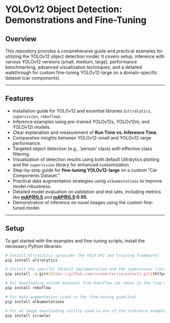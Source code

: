 # YOLOv12 Object Detection: Demonstrations and Fine-Tuning

## Overview

This repository provides a comprehensive guide and practical examples for utilizing the YOLOv12 object detection model. It covers setup, inference with various YOLOv12 versions (small, medium, large), performance benchmarking, advanced visualization techniques, and a detailed walkthrough for custom fine-tuning YOLOv12-large on a domain-specific dataset (car components).

---

## Features

* Installation guide for YOLOv12 and essential libraries (`ultralytics`, `supervision`, `roboflow`).
* Inference examples using pre-trained YOLOv12s, YOLOv12m, and YOLOv12l models.
* Clear explanation and measurement of **Run Time vs. Inference Time**.
* Comparative insights between YOLOv12-small and YOLOv12-large performance.
* Targeted object detection (e.g., 'person' class) with effective class filtering.
* Visualization of detection results using both default Ultralytics plotting and the `supervision` library for enhanced customization.
* Step-by-step guide for **fine-tuning YOLOv12-large** on a custom "Car Components Dataset."
* Practical data augmentation strategies using `albumentations` to improve model robustness.
* Detailed model evaluation on validation and test sets, including metrics like **mAP@0.5** and **mAP@0.5:0.95**.
* Demonstration of inference on novel images using the custom fine-tuned model.

---

## Setup

To get started with the examples and fine-tuning scripts, install the necessary Python libraries:

```bash
# Install Ultralytics (provides the YOLO API and training framework)
pip install ultralytics

# Install the specific YOLOv12 implementation and the supervision library for advanced annotations
pip install -q git+[https://github.com/sunsmarterjie/yolov12.git](https://github.com/sunsmarterjie/yolov12.git) supervision

# For downloading custom datasets from Roboflow (as shown in the fine-tuning example)
pip install roboflow

# For data augmentation (used in the fine-tuning pipeline)
pip install albumentations

# For an image downloading utility used in one of the inference examples
pip install icrawler
